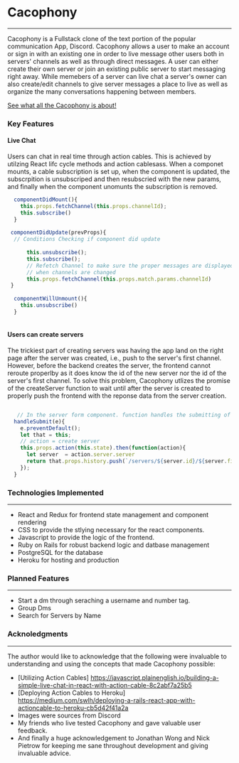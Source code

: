 # Cacophony

-----

Cacophony is a Fullstack clone of the text portion of the popular communication App, Discord. Cacophony allows a user to make an account or sign in with an existing one in order to live message other users both in servers' channels as well as through direct messages. A user can either create their own server or join an existing public server to start messaging right away. While memebers of a server can live chat a server's owner can also create/edit channels to give server messages a place to live as well as organize the many conversations happening between members. 

[See what all the Cacophony is about!](https://cacophony-1.herokuapp.com/#/)


### Key Features

#### Live Chat

Users can chat in real time through action cables. This is achieved by utilzing React lifc cycle methods and action cablesass. When a componet mounts, a cable subscription is set up, when the component is updated, the subscrpition is unsubscriped and then resubscried with the new params, and finally when the component unomunts the subscription is removed.

```JavaScript
  componentDidMount(){
    this.props.fetchChannel(this.props.channelId);
    this.subscribe()
  }
  
 componentDidUpdate(prevProps){
  // Conditions Checking if component did update
  
      this.unsubscribe();
      this.subscribe();
      // Refetch Channel to make sure the proper messages are displayed both on refresh of the page and 
      // when channels are changed
      this.props.fetchChannel(this.props.match.params.channelId)
 }
 
  componentWillUnmount(){
    this.unsubscribe()
  }
  
```

#### Users can create servers

The trickiest part of creating servers was having the app land on the right page after the server was created, i.e., push to the server's first channel. However, before the backend creates the server, the frontend cannot reroute properlby as it does know the id of the new server nor the id  of the server's first channel. To solve this problem, Cacophony utlizes the promise of the createServer function to wait until after the server is created to properly push the frontend with the reponse data from the server creation.


``` JavaScript

   // In the server form component. function handles the submitting of the form
  handleSubmit(e){
    e.preventDefault();
    let that = this;
    // action = create server
    this.props.action(this.state).then(function(action){
      let server  = action.server.server
      return that.props.history.push(`/servers/${server.id}/${server.firstChannelId}`);
    });
  }

```


### Technologies Implemented
---- 
* React and Redux for frontend state management and component rendering
* CSS to provide the stlying necessary for the react components.
* Javascript to provide the logic of the frontend.
* Ruby on Rails for robust backend logic and datbase management
* PostgreSQL for the database 
* Heroku for hosting and production

### Planned Features
----
* Start a dm through seraching a username and number tag.
* Group Dms
* Search for Servers by Name

### Acknoledgments
----
The author would like to acknowledge that the following were invaluable to understanding and using the concepts that made Cacophony possible:

* [Utilizing Action Cables] https://javascript.plainenglish.io/building-a-simple-live-chat-in-react-with-action-cable-8c2abf7a25b5
* [Deploying Action Cables to Heroku] https://medium.com/swlh/deploying-a-rails-react-app-with-actioncable-to-heroku-cb5d42f41a2a
* Images were sources from Discord 
* My friends who live tested Cacophony and gave valuable user feedback.
* And finally a huge acknowledgement to Jonathan Wong and Nick Pietrow for keeping me sane throughout development and giving invaluable advice.
